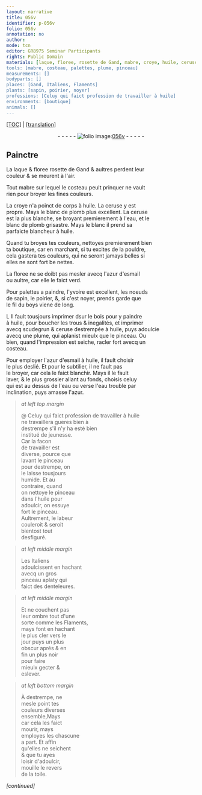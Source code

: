 ```yaml
---
layout: narrative
title: 056v
identifier: p-056v
folio: 056v
annotation: no
author:
mode: tcn
editor: GR8975 Seminar Participants
rights: Public Domain
materials: [laque, floree, rosette de Gand, mabre, croye, huile, ceruse, blanc de plomb, eau, azur d'esmail, yvoire, noeuds de sapin, poirier, noyer, boys, bois, scudegrun, azur, destrempe, toile]
tools: [mabre, costeau, palettes, plume, pinceau]
measurements: []
bodyparts: []
places: [Gand, Italiens, Flaments]
plants: [sapin, poirier, noyer]
professions: [Celuy qui faict profession de travailler à huile]
environments: [boutique]
animals: []
---
```


<p><a href="{{ site.baseurl }}/normalized/">[TOC]</a> | <a href="{{ site.baseurl }}/texts/p-056v_tl/" target="_blank">[translation]</a></p><div class="folio" align="center">- - - - - <a href="http://gallica.bnf.fr/ark:/12148/btv1b9059316c/f118.item" target="_blank"><img src="https://cu-mkp.github.io/2017-workshop-edition/assets/photo-icon.png" alt="folio image: " style="display:inline-block; margin-bottom:-3px;"/>056v</a> - - - - - </div>  
  

## Painctre

 
La <span class="m">laque</span> & <span class="del"><span class="m">floree</span></span> <span class="m">rosette de <span class="pl">Gand</span></span> & aultres perdent leur<br/> couleur & se meurent à l'air.
 
Tout <span class="tl"><span class="m">mabre</span></span> sur lequel le <span class="tl">costeau</span> peult prinquer ne vault<br/> rien pour broyer les fines couleurs.
 
 La <span class="m">croye</span> n'a poinct de corps à <span class="m">huile</span>. La <span class="m">ceruse</span> y est<br/> propre. Mays le <span class="m">blanc de plomb</span> plus excellent. La <span class="m">ceruse</span><br/> est la plus blanche, se broyant premierem<span class="exp">ent</span> à l'<span class="m">eau</span>, et le<br/> <span class="m">blanc de plomb</span> grisastre. Mays <span class="del">le blanc</span> il prend sa<br/> parfaicte blancheur à <span class="m">huile</span>.
 
Quand tu broyes tes couleurs, nettoyes premierem<span class="exp">ent</span> bien<br/> ta <span class="env">boutique</span>, car en marchant, si tu excites de la pouldre,<br/> cela gastera tes couleurs, qui ne seront jamays belles si<br/> elles ne sont fort <span class="del">be</span> nettes.
 
La <span class="m">floree</span> ne se doibt pas mesler avecq l'<span class="m">azur d'esmail</span><br/> ou aultre, car elle le faict verd.
 
Pour <span class="tl">palettes</span> a paindre, l'<span class="m">yvoire</span> est excellent, les <span class="m">noeuds<br/> de <span class="pa">sapin</span></span>, le <span class="m"><span class="pa">poirier</span></span>, &, si c'est <span class="m"><span class="pa">noyer</span></span>, prends garde que<br/> le fil du <span class="m">boys</span> viene de long.
 
<span class="del">L</span> Il fault tousjours imprimer <span class="del">d</span>sur le <span class="m">bois</span> pour y paindre<br/> à <span class="m">huile</span>, pour boucher les trous & inegalités, et imprimer<br/> avecq <span class="m">scudegrun</span> & <span class="m">ceruse</span> destrempée à <span class="m">huile</span>, puys adoulcie<br/> avecq une <span class="tl">plume</span>, qui aplanist mieulx que le <span class="tl">pinceau</span>. Ou<br/> bien, quand l'impression est seiche, racler fort avecq un<br/> <span class="tl">costeau</span>.
 
Pour employer l'<span class="m">azur d'esmail</span> à <span class="m">huile</span>, il fault choisir<br/> le plus deslié. Et pour le subtilier, il ne fault pas<br/> le broyer, car cela le faict blanchir. Mays il le fault<br/> laver, & le plus grossier allant au fonds, choisis celuy<br/> qui est au dessus de l'<span class="m">eau</span> ou verse l'<span class="m">eau</span> trouble par<br/> inclination, puys amasse l'<span class="m">azur</span>.
 
> *at left top margin*
> 
> 
>   @ <span class="pro">Celuy qui <span class="add">faict profession de</span> travailler à <span class="m">huile</span></span><br/> ne travaillera gueres bien à<br/> <span class="m">destrempe</span> s'il n'y ha esté bien<br/> institué de jeunesse.<br/> Car la facon<br/> de travailler est<br/> diverse, pource que<br/> lavant le <span class="tl">pinceau</span><br/> pour <span class="m">destrempe</span>, on<br/> le laisse tousjours<br/> humide. Et au<br/> contraire, quand<br/> on nettoye le <span class="tl">pinceau</span><br/> dans l'<span class="m">huile</span> pour<br/> adoulcir, on essuye<br/> fort le <span class="tl">pinceau</span>.<br/> Aultrem<span class="exp">ent</span>, le labeur<br/> couleroit & seroit<br/> bientost tout<br/> desfiguré.
 
> *at left middle margin*
> 
> 
>   Les <span class="pl">Italiens</span><br/> adoulcissent en hachant<br/> avecq un gros<br/> <span class="tl">pinceau</span> aplaty qui<br/> faict des denteleures.
 
> *at left middle margin*
> 
> 
>   Et ne couchent pas<br/> leur ombre tout d'une<br/> sorte co<span class="exp">mm</span>e les <span class="pl">Flaments</span>,<br/> mays font en hachant<br/> le plus cler vers le<br/> jour puys un plus<br/> obscur aprés & en<br/> fin un plus noir<br/> pour faire<br/> mieulx gecter &<br/> eslever.
 
> *at left bottom margin*
> 
> 
>   À <span class="m">destrempe</span>, ne<br/> mesle point tes<br/> couleurs diverses <br/> ensemble,<span class="del">Mays</span><br/> car cela les faict<br/> mourir, mays<br/> employes les chascune<br/> a part. Et affin<br/> qu'elles ne seichent<br/> & que tu ayes<br/> loisir d'adoulcir,<br/> mouille le revers<br/> de la <span class="m">toile</span>.
 
*[continued]*
 
